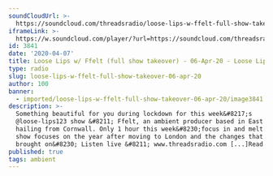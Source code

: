 ```yaml
---
soundCloudUrl: >-
  https://soundcloud.com/threadsradio/loose-lips-w-ffelt-full-show-takeover-06-apr-20
iframeLink: >-
  https://w.soundcloud.com/player/?url=https://soundcloud.com/threadsradio/loose-lips-w-ffelt-full-show-takeover-06-apr-20&color=00aabb&auto_play=false&hide_related=false&show_comments=true&show_user=true&show_reposts=false
id: 3841
date: '2020-04-07'
title: Loose Lips w/ Ffelt (full show takeover) - 06-Apr-20 - Loose Lips
type: radio
slug: loose-lips-w-ffelt-full-show-takeover-06-apr-20
author: 100
banner:
  - imported/loose-lips-w-ffelt-full-show-takeover-06-apr-20/image3841.jpeg
description: >-
  Something beautiful for you during lockdown for this week&#8217;s
  @loose-lips123 show &#8211; Ffelt, an ambient producer based in East London,
  hailing from Cornwall. Only 1 hour this week&#8230;focus in and melt. This
  show focuses on the year after moving to London and the changes that this
  brought on&#8230; Listen live &#8211; www.threadsradio.com [...]Read More...
published: true
tags: ambient
---
```

